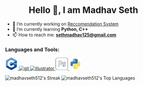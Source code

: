 <h1 align="center"> Hello 👋,  I am Madhav Seth</h1>



- 🔭 I’m currently working on [Reccomendation System](https://github.com/madhavseth512/Recommendation_sys)
- 🌱 I’m currently learning **Python, C++**
- 📫 How to reach me: **sethmadhav125@gmail.com**


<p align="left">
</p>

<h3 align="left">Languages and Tools:</h3>
<p align="left"> <a href="https://www.w3schools.com/cpp/" target="_blank" rel="noreferrer"> <img src="https://raw.githubusercontent.com/devicons/devicon/master/icons/cplusplus/cplusplus-original.svg" alt="cplusplus" width="40" height="40"/> </a> <a href="https://git-scm.com/" target="_blank" rel="noreferrer"> <img src="https://www.vectorlogo.zone/logos/git-scm/git-scm-icon.svg" alt="git" width="40" height="40"/> </a> <a href="https://www.adobe.com/in/products/illustrator.html" target="_blank" rel="noreferrer"> <img src="https://www.vectorlogo.zone/logos/adobe_illustrator/adobe_illustrator-icon.svg" alt="illustrator" width="40" height="40"/> </a> <a href="https://www.photoshop.com/en" target="_blank" rel="noreferrer"> <img src="https://raw.githubusercontent.com/devicons/devicon/master/icons/photoshop/photoshop-line.svg" alt="photoshop" width="40" height="40"/> </a> <a href="https://www.python.org" target="_blank" rel="noreferrer"> <img src="https://raw.githubusercontent.com/devicons/devicon/master/icons/python/python-original.svg" alt="python" width="40" height="40"/> </a> </p>

![madhavseth512's Streak](https://github-readme-streak-stats.herokuapp.com/?user=madhavseth512&theme=vue-dark&hide_border=true)
![madhavseth512's Top Languages](https://github-readme-stats.vercel.app/api/top-langs/?username=madhavseth512&theme=vue-dark&show_icons=true&hide_border=true&layout=compact)
